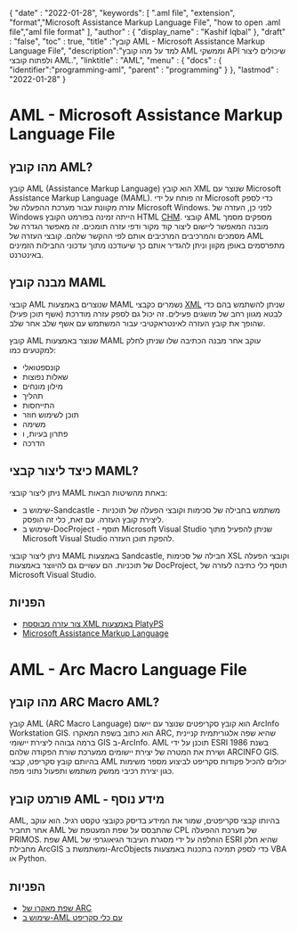 
{
  "date" : "2022-01-28",
  "keywords": [ ".aml file", "extension", "format","Microsoft Assistance Markup Language File", "how to open .aml file","aml file format" ],
  "author" : {
    "display_name" : "Kashif Iqbal"
},
  "draft" : "false",
  "toc" : true,
  "title" :"קובץ AML - Microsoft Assistance Markup Language File",
  "description":"למד על מהו קובץ AML וממשקי API שיכולים ליצור ולפתוח קובצי AML.",
  "linktitle" : "AML",
  "menu" : {
    "docs" : {
      "identifier":"programming-aml",
      "parent" : "programming"
}
},
  "lastmod" : "2022-01-28"
}

# AML - Microsoft Assistance Markup Language File

## מהו קובץ AML?

קובץ AML (Assistance Markup Language) הוא קובץ XML שנוצר עם Microsoft Assistance Markup Language (MAML). זה פותח על ידי Microsoft כדי לספק עזרה מקוונת עבור מערכת ההפעלה של Microsoft Windows. לפני כן, העזרה של Windows הייתה זמינה בפורמט הקובץ HTML [CHM](/he/web/chm/). קובצי AML מספקים מסמך מובנה המאפשר ליישום ליצור קוד מקור ודפי עזרה תומכים. זה מאפשר הגדרה של מסמכים והמרכיבים המרכיבים אותם לפי ההקשר שלהם. קובצי העזרה של AML מתפרסמים באופן מקוון וניתן להגדיר אותם כך שיעודכנו מתוך עדכוני החבילות הזמינים באינטרנט.

## מבנה קובץ MAML

קובצי AML שנוצרים באמצעות MAML נשמרים כקבצי [XML](/he/web/xml/) שניתן להשתמש בהם כדי לבטא מגוון רחב של מושגים פעילים. זה יכול גם לספק עזרה מודרכת (אשף תוכן פעיל) שהופך את קובץ העזרה לאינטראקטיבי עבור המשתמש עם אשף שלב אחר שלב.

קובץ AML שנוצר באמצעות MAML עוקב אחר מבנה הכתיבה שלו שניתן לחלק למקטעים כמו:

* קונספטואלי
* שאלות נפוצות
* מילון מונחים
* תהליך
* התייחסות
* תוכן לשימוש חוזר
* משימה
* פתרון בעיות, ו
* הדרכה

## כיצד ליצור קבצי MAML?

ניתן ליצור קובצי MAML באחת מהשיטות הבאות:

* שימוש ב-Sandcastle - משתמש בחבילה של סכימות וקובצי הפעלה של תוכניות ליצירת קובץ העזרה. עם זאת, כלי זה הופסק.
* שימוש ב-DocProject - תוסף Microsoft Visual Studio שניתן להפעיל מתוך Microsoft Visual Studio להפקת תוכן העזרה.

ניתן ליצור קובצי MAML באמצעות Sandcastle, חבילה של סכימות XSL וקובצי הפעלה של תוכניות. הם עשויים גם להיווצר באמצעות DocProject, תוסף כלי כתיבה לעזרה של Microsoft Visual Studio.

## הפניות

* [צור עזרה מבוססת XML באמצעות PlatyPS](https://learn.microsoft.com/en-us/powershell/utility-modules/platyps/create-help-using-platyps?view=ps-modules)
* [Microsoft Assistance Markup Language](https://en.wikipedia.org/wiki/Microsoft_Assistance_Markup_Language)

# AML - Arc Macro Language File

## מהו קובץ ARC Macro AML?

קובץ AML (ARC Macro Language) הוא קובץ סקריפטים שנוצר עם יישום ArcInfo Workstation GIS. הוא כתוב בשפת המאקרו ARC, שהיא שפה אלגוריתמית קניינית ברמה גבוהה ליצירת יישומי GIS ב-ArcInfo. AML תוכנן על ידי ESRI בשנת 1986 ושירת את המטרה של יצירת יישומים ממערכת שורת הפקודה שלהם ARCINFO GIS. בהיותם קובץ סקריפט, קבצי AML יכולים להכיל פקודות סקריפט לביצוע מספר משימות כגון יצירת רכיבי ממשק משתמש ותפעול נתוני מפה.

## פורמט קובץ AML - מידע נוסף

AML, בהיותו קבצי סקריפטים, שמור את המידע בדיסק כקובצי טקסט רגיל. הוא עוקב אחר תחביר AML שהתבסס על שפת המעטפת של CPL של מערכת ההפעלה PRIMOS. שפת AML הוחלפה על ידי מסגרת העיבוד הגיאוגרפי של ESRI שהיא חלק מחבילת ArcGIS ומשתמשת ב-ArcObjects כדי לספק תמיכה בתכנות באמצעות VBA או Python.

## הפניות

* [שפת מאקרו של ARC](https://en.wikipedia.org/wiki/ARC_Macro_Language)
* [שימוש ב-AML עם כלי סקריפט](https://desktop.arcgis.com/en/arcmap/latest/analyze/creating-tools/using-amls-with-script-tools.htm)

